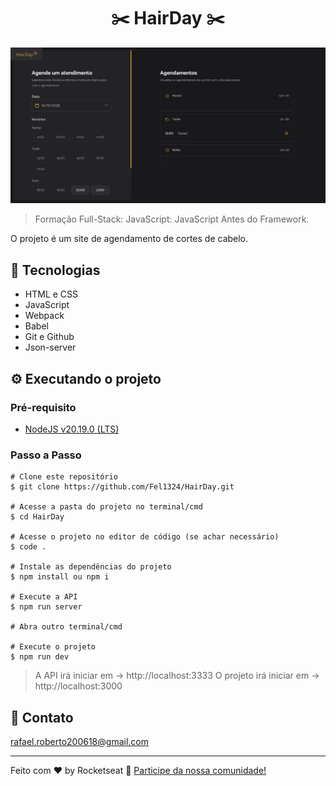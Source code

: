<h1 align="center">✂️ HairDay ✂️</h1>

![preview](./.github/preview.png)

> Formação Full-Stack: JavaScript: JavaScript Antes do Framework.

O projeto é um site de agendamento de cortes de cabelo.

## 🎉 Tecnologias

- HTML e CSS
- JavaScript
- Webpack
- Babel
- Git e Github
- Json-server

## ⚙️ Executando o projeto

### Pré-requisito

- [NodeJS v20.19.0 (LTS)](https://nodejs.org/en/download)

### Passo a Passo

```
# Clone este repositório
$ git clone https://github.com/Fel1324/HairDay.git

# Acesse a pasta do projeto no terminal/cmd
$ cd HairDay

# Acesse o projeto no editor de código (se achar necessário)
$ code .

# Instale as dependências do projeto
$ npm install ou npm i

# Execute a API
$ npm run server

# Abra outro terminal/cmd

# Execute o projeto
$ npm run dev
```

> A API irá iniciar em -> http://localhost:3333
> O projeto irá iniciar em -> http://localhost:3000

## 💚 Contato

rafael.roberto200618@gmail.com

---

Feito com ♥ by Rocketseat :wave: [Participe da nossa comunidade!](https://discord.gg/rocketseat)
